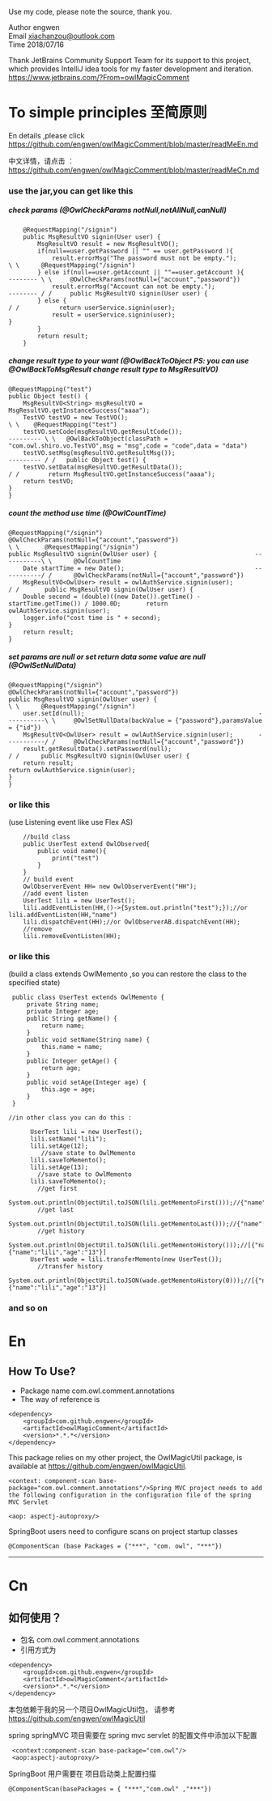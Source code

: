 Use my code, please note the source, thank you. 
           
 Author engwen            
 Email xiachanzou@outlook.com            
 Time 2018/07/16
 
Thank JetBrains Community Support Team for its support to this project, which provides IntelliJ idea tools 
for my faster development and iteration. <url>https://www.jetbrains.com/?From=owlMagicComment

#  To simple principles   至简原则

En details ,please click <url>https://github.com/engwen/owlMagicComment/blob/master/readMeEn.md

中文详情，请点击 ：<url>https://github.com/engwen/owlMagicComment/blob/master/readMeCn.md

### use the jar,you can get like this
 
   ##### check params   (@OwlCheckParams  notNull,notAllNull,canNull)
    
        @RequestMapping("/signin")
        public MsgResultVO signin(User user) {
            MsgResultVO result = new MsgResultVO();
            if(null==user.getPassword || "" == user.getPassword ){
                result.errorMsg("The password must not be empty.");                \ \      @RequestMapping("/signin")
            } else if(null==user.getAccount || ""==user.getAccount ){      -------- \ \     @OwlCheckParams(notNull={"account","password"})
                result.errorMsg("Account can not be empty.");              -------- / /     public MsgResultVO signin(User user) {
            } else {                                                               / /           return userService.signin(user);
                result = userService.signin(user);                                          }
            }
            return result;
        }
        
   ##### change result type to your want (@OwlBackToObject  PS: you can use @OwlBackToMsgResult change result type to MsgResultVO)
   
    @RequestMapping("test")
    public Object test() {
        MsgResultVO<String> msgResultVO = MsgResultVO.getInstanceSuccess("aaaa");
        TestVO testVO = new TestVO();                                                \ \    @RequestMapping("test")
        testVO.setCode(msgResultVO.getResultCode());                        --------- \ \   @OwlBackToObject(classPath = "com.owl.shiro.vo.TestVO",msg = "msg",code = "code",data = "data")
        testVO.setMsg(msgResultVO.getResultMsg());                          --------- / /   public Object test() {
        testVO.setData(msgResultVO.getResultData());                                 / /        return MsgResultVO.getInstanceSuccess("aaaa");
        return testVO;                                                                      }
    }

   ##### count the method use time (@OwlCountTime)
    @RequestMapping("/signin")
    @OwlCheckParams(notNull={"account","password"})                               \ \       @RequestMapping("/signin")   
    public MsgResultVO signin(OwlUser user) {                           -----------\ \      @OwlCountTime
        Date startTime = new Date();                                    -----------/ /      @OwlCheckParams(notNull={"account","password"})     
        MsgResultVO<OwlUser> result = owlAuthService.signin(user);                / /       public MsgResultVO signin(OwlUser user) {
        Double second = (double)((new Date()).getTime() - startTime.getTime()) / 1000.0D;       return owlAuthService.signin(user);
        logger.info("cost time is " + second);                                              }
        return result;
    }
   
   
   
   ##### set params are null or set return data some value are null (@OwlSetNullData)
    @RequestMapping("/signin")
    @OwlCheckParams(notNull={"account","password"})
    public MsgResultVO signin(OwlUser user) {                                      \ \      @RequestMapping("/signin")
        user.setId(null);                                                -----------\ \     @OwlSetNullData(backValue = {"password"},paramsValue = {"id"})
        MsgResultVO<OwlUser> result = owlAuthService.signin(user);       -----------/ /     @OwlCheckParams(notNull={"account","password"})
        result.getResultData().setPassword(null);                                  / /      public MsgResultVO signin(OwlUser user) {
        return result;                                                                          return owlAuthService.signin(user);
    }                                                                                       }
        
        
        
           
  
   ### or like this
   (use Listening event like use Flex AS)

        //build class
        public UserTest extend OwlObserved{
            public void name(){
                print("test")
            }
        }
        // build event     
        OwlObserverEvent HH= new OwlObserverEvent("HH");   
        //add event listen 
        UserTest lili = new UserTest();
        lili.addEventListen(HH,()->{System.out.println("test");});//or  lili.addEventListen(HH,"name")
        lili.dispatchEvent(HH);//or OwlObserverAB.dispatchEvent(HH);        
        //remove
        lili.removeEventListen(HH);
        
   
  ### or like this
  
   (build a class extends OwlMemento ,so you can restore the class to the specified state)
   
     public class UserTest extends OwlMemento {
         private String name;
         private Integer age;
         public String getName() {
             return name;
         }
         public void setName(String name) {
             this.name = name;
         }
         public Integer getAge() {
             return age;
         }
         public void setAge(Integer age) {
             this.age = age;
         }
     }
 
    //in other class you can do this :
  
          UserTest lili = new UserTest();
          lili.setName("lili");
          lili.setAge(12);
             //save state to OwlMemento
          lili.saveToMemento();
          lili.setAge(13);
            //save state to OwlMemento
          lili.saveToMemento();
            //get first 
          System.out.println(ObjectUtil.toJSON(lili.getMementoFirst()));//{"name":"lili","age":"10"}
            //get last
          System.out.println(ObjectUtil.toJSON(lili.getMementoLast()));//{"name":"lili","age":"13"}
            //get history
          System.out.println(ObjectUtil.toJSON(lili.getMementoHistory()));//[{"name":"lili","age":"10"},{"name":"lili","age":"13"}]
          UserTest wade = lili.transferMemento(new UserTest());
            //transfer history
          System.out.println(ObjectUtil.toJSON(wade.getMementoHistory(0)));//[{"name":"lili","age":"10"},{"name":"lili","age":"13"}]
  

###  and so on

#  En

##  How To Use?

* Package name
com.owl.comment.annotations
* The way of reference is

```
<dependency>
    <groupId>com.github.engwen</groupId>
    <artifactId>owlMagicComment</artifactId>
    <version>*.*.*</version>
</dependency>
```

This package relies on my other project, the OwlMagicUtil package, is available at https://github.com/engwen/owlMagicUtil.


    <context: component-scan base-package="com.owl.comment.annotations"/>Spring MVC project needs to add the following configuration in the configuration file of the spring MVC Servlet

    <aop: aspectj-autoproxy/>

SpringBoot users need to configure scans on project startup classes

    @ComponentScan (base Packages = {"***", "com. owl", "***"})

-----
#  Cn

## 如何使用？
#### 

* 包名
com.owl.comment.annotations
* 引用方式为
```
<dependency>
    <groupId>com.github.engwen</groupId>
    <artifactId>owlMagicComment</artifactId>
    <version>*.*.*</version>
</dependency>
```

本包依赖于我的另一个项目OwlMagicUtil包， 请参考 https://github.com/engwen/owlMagicUtil

spring springMVC 项目需要在  spring mvc servlet 的配置文件中添加以下配置

     <context:component-scan base-package="com.owl"/>
     <aop:aspectj-autoproxy/>
    
 SpringBoot 用户需要在 项目启动类上配置扫描
 
    @ComponentScan(basePackages = { "***","com.owl" ,"***"})




